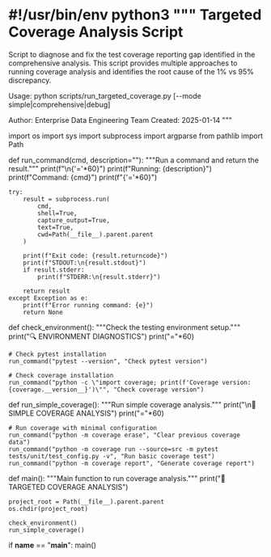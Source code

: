 #!/usr/bin/env python3
"""
Targeted Coverage Analysis Script
================================

Script to diagnose and fix the test coverage reporting gap identified in the
comprehensive analysis. This script provides multiple approaches to running
coverage analysis and identifies the root cause of the 1% vs 95% discrepancy.

Usage:
    python scripts/run_targeted_coverage.py [--mode simple|comprehensive|debug]

Author: Enterprise Data Engineering Team
Created: 2025-01-14
"""

import os
import sys
import subprocess
import argparse
from pathlib import Path


def run_command(cmd, description=""):
    """Run a command and return the result."""
    print(f"\n{'='*60}")
    print(f"Running: {description}")
    print(f"Command: {cmd}")
    print(f"{'='*60}")

    try:
        result = subprocess.run(
            cmd,
            shell=True,
            capture_output=True,
            text=True,
            cwd=Path(__file__).parent.parent
        )

        print(f"Exit code: {result.returncode}")
        print(f"STDOUT:\n{result.stdout}")
        if result.stderr:
            print(f"STDERR:\n{result.stderr}")

        return result
    except Exception as e:
        print(f"Error running command: {e}")
        return None


def check_environment():
    """Check the testing environment setup."""
    print("🔍 ENVIRONMENT DIAGNOSTICS")
    print("="*60)

    # Check pytest installation
    run_command("pytest --version", "Check pytest version")

    # Check coverage installation
    run_command("python -c \"import coverage; print(f'Coverage version: {coverage.__version__}')\"", "Check coverage version")


def run_simple_coverage():
    """Run simple coverage analysis."""
    print("\n🧪 SIMPLE COVERAGE ANALYSIS")
    print("="*60)

    # Run coverage with minimal configuration
    run_command("python -m coverage erase", "Clear previous coverage data")
    run_command("python -m coverage run --source=src -m pytest tests/unit/test_config.py -v", "Run basic coverage test")
    run_command("python -m coverage report", "Generate coverage report")


def main():
    """Main function to run coverage analysis."""
    print("🚀 TARGETED COVERAGE ANALYSIS")

    project_root = Path(__file__).parent.parent
    os.chdir(project_root)

    check_environment()
    run_simple_coverage()


if __name__ == "__main__":
    main()
